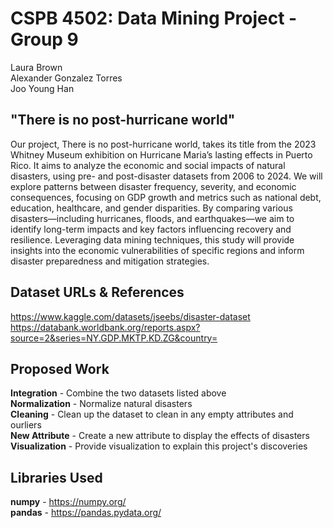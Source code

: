 # CSPB 4502: Data Mining Project - Group 9
Laura Brown<br>
Alexander Gonzalez Torres<br>
Joo Young Han

## "There is no post-hurricane world"
Our project, There is no post-hurricane world, takes its title from the 2023 Whitney Museum exhibition on Hurricane Maria’s lasting effects in Puerto Rico. It aims to analyze the economic and social impacts of natural disasters, using pre- and post-disaster datasets from 2006 to 2024. We will explore patterns between disaster frequency, severity, and economic consequences, focusing on GDP growth and metrics such as national debt, education, healthcare, and gender disparities. By comparing various disasters—including hurricanes, floods, and earthquakes—we aim to identify long-term impacts and key factors influencing recovery and resilience. Leveraging data mining techniques, this study will provide insights into the economic vulnerabilities of specific regions and inform disaster preparedness and mitigation strategies.

## Dataset URLs & References
https://www.kaggle.com/datasets/jseebs/disaster-dataset<br>
https://databank.worldbank.org/reports.aspx?source=2&series=NY.GDP.MKTP.KD.ZG&country=

## Proposed Work
**Integration** - Combine the two datasets listed above<br>
**Normalization** - Normalize natural disasters<br>
**Cleaning** - Clean up the dataset to clean in any empty attributes and ourliers<br>
**New Attribute** - Create a new attribute to display the effects of disasters<br>
**Visualization** - Provide visualization to explain this project's discoveries

## Libraries Used
**numpy** - https://numpy.org/<br>
**pandas** - https://pandas.pydata.org/

